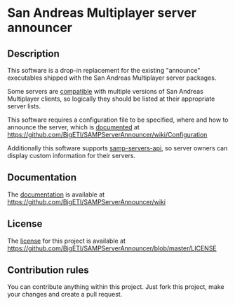 # San Andreas Multiplayer server announcer

## Description
This software is a drop-in replacement for the existing "announce" executables shipped with the San Andreas Multiplayer server packages.

Some servers are [compatible](https://github.com/AGraber/samp-compat) with multiple versions of San Andreas Multiplayer clients, so logically they should be listed at their appropriate server lists.

This software requires a configuration file to be specified, where and how to announce the server, which is [documented](https://github.com/BigETI/SAMPServerAnnouncer/wiki/Configuration) at https://github.com/BigETI/SAMPServerAnnouncer/wiki/Configuration

Additionally this software supports [samp-servers-api](https://github.com/Southclaws/samp-servers-api), so server owners can display custom information for their servers.

## Documentation
The [documentation](https://github.com/BigETI/SAMPServerAnnouncer/wiki) is available at https://github.com/BigETI/SAMPServerAnnouncer/wiki

## License
The [license](https://github.com/BigETI/SAMPServerAnnouncer/blob/master/LICENSE) for this project is available at https://github.com/BigETI/SAMPServerAnnouncer/blob/master/LICENSE

## Contribution rules
You can contribute anything within this project. Just fork this project, make your changes and create a pull request.